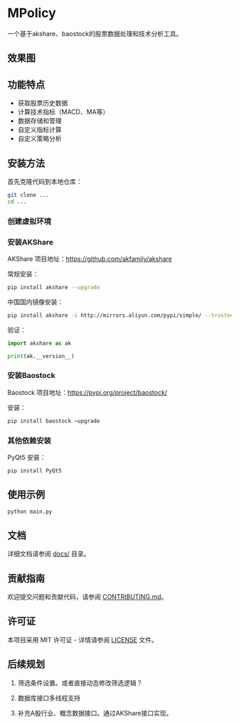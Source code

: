 # MPolicy

一个基于akshare、baostock的股票数据处理和技术分析工具。

## 效果图

## 功能特点

- 获取股票历史数据
- 计算技术指标（MACD、MA等）
- 数据存储和管理
- 自定义指标计算
- 自定义策略分析

## 安装方法

首先克隆代码到本地仓库：

```bash
git clone ...
cd ...
```

### 创建虚拟环境

### 安装AKShare

AKShare 项目地址：https://github.com/akfamily/akshare

常规安装：

```bash
pip install akshare --upgrade
```

中国国内镜像安装：

```bash
pip install akshare -i http://mirrors.aliyun.com/pypi/simple/ --trusted-host=mirrors.aliyun.com  --upgrade
```

验证：

```python
import akshare as ak

print(ak.__version__)
```

### 安装Baostock

Baostock 项目地址：https://pypi.org/project/baostock/

安装：

```bash
pip install baostock –upgrade
```

### 其他依赖安装

PyQt5 安装：

```bash
pip install PyQt5
```

## 使用示例

```bash
python main.py
```

## 文档

详细文档请参阅 [docs/](docs/) 目录。

## 贡献指南

欢迎提交问题和贡献代码，请参阅 [CONTRIBUTING.md](CONTRIBUTING.md)。

## 许可证

本项目采用 MIT 许可证 - 详情请参阅 [LICENSE](LICENSE) 文件。



## 后续规划

1. 筛选条件设置。或者直接动态修改筛选逻辑？

2. 数据库接口多线程支持

3. 补充A股行业、概念数据接口。通过AKShare接口实现。